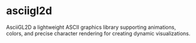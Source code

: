 # asciigl2d
AsciiGL2D a lightweight ASCII graphics library supporting animations, colors, and precise character rendering for creating dynamic visualizations.
